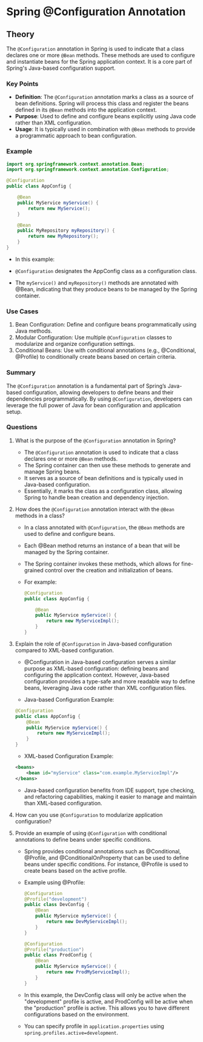 # Spring @Configuration Annotation

## Theory

The `@Configuration` annotation in Spring is used to indicate that a class declares one or more `@Bean` methods. These methods are used to configure and instantiate beans for the Spring application context. It is a core part of Spring's Java-based configuration support.

### Key Points

- **Definition**: The `@Configuration` annotation marks a class as a source of bean definitions. Spring will process this class and register the beans defined in its `@Bean` methods into the application context.
- **Purpose**: Used to define and configure beans explicitly using Java code rather than XML configuration.
- **Usage**: It is typically used in combination with `@Bean` methods to provide a programmatic approach to bean configuration.

### Example

```java
import org.springframework.context.annotation.Bean;
import org.springframework.context.annotation.Configuration;

@Configuration
public class AppConfig {

    @Bean
    public MyService myService() {
        return new MyService();
    }

    @Bean
    public MyRepository myRepository() {
        return new MyRepository();
    }
}
```

- In this example:

- `@Configuration` designates the AppConfig class as a configuration class.
- The `myService()` and `myRepository()` methods are annotated with @Bean, indicating that they produce beans to be managed by the Spring container.

### Use Cases

1. Bean Configuration: Define and configure beans programmatically using Java methods.
2. Modular Configuration: Use multiple `@Configuration` classes to modularize and organize configuration settings.
3. Conditional Beans: Use with conditional annotations (e.g., @Conditional, @Profile) to conditionally create beans based on certain criteria.

### Summary

The `@Configuration` annotation is a fundamental part of Spring’s Java-based configuration, allowing developers to define beans and their dependencies programmatically. By using `@Configuration`, developers can leverage the full power of Java for bean configuration and application setup.

### Questions

1. What is the purpose of the `@Configuration` annotation in Spring?

   - The `@Configuration` annotation is used to indicate that a class declares one or more `@Bean` methods.
   - The Spring container can then use these methods to generate and manage Spring beans.
   - It serves as a source of bean definitions and is typically used in Java-based configuration.
   - Essentially, it marks the class as a configuration class, allowing Spring to handle bean creation and dependency injection.

2. How does the `@Configuration` annotation interact with the `@Bean` methods in a class?

   - In a class annotated with `@Configuration`, the `@Bean` methods are used to define and configure beans.
   - Each @Bean method returns an instance of a bean that will be managed by the Spring container.
   - The Spring container invokes these methods, which allows for fine-grained control over the creation and initialization of beans.

   - For example:

     ```java
     @Configuration
     public class AppConfig {

         @Bean
         public MyService myService() {
             return new MyServiceImpl();
         }
     }
     ```

3. Explain the role of `@Configuration` in Java-based configuration compared to XML-based configuration.

   - @Configuration in Java-based configuration serves a similar purpose as XML-based configuration: defining beans and configuring the application context. However, Java-based configuration provides a type-safe and more readable way to define beans, leveraging Java code rather than XML configuration files.

   - Java-based Configuration Example:

   ```java
   @Configuration
   public class AppConfig {
       @Bean
       public MyService myService() {
           return new MyServiceImpl();
       }
   }
   ```

   - XML-based Configuration Example:

   ```xml
   <beans>
       <bean id="myService" class="com.example.MyServiceImpl"/>
   </beans>
   ```

   - Java-based configuration benefits from IDE support, type checking, and refactoring capabilities, making it easier to manage and maintain than XML-based configuration.

4. How can you use `@Configuration` to modularize application configuration?

5. Provide an example of using `@Configuration` with conditional annotations to define beans under specific conditions.

   - Spring provides conditional annotations such as @Conditional, @Profile, and @ConditionalOnProperty that can be used to define beans under specific conditions. For instance, @Profile is used to create beans based on the active profile.

   - Example using @Profile:

     ```java
     @Configuration
     @Profile("development")
     public class DevConfig {
         @Bean
         public MyService myService() {
             return new DevMyServiceImpl();
         }
     }

     @Configuration
     @Profile("production")
     public class ProdConfig {
         @Bean
         public MyService myService() {
             return new ProdMyServiceImpl();
         }
     }
     ```

   - In this example, the DevConfig class will only be active when the "development" profile is active, and ProdConfig will be active when the "production" profile is active. This allows you to have different configurations based on the environment.

   - You can specify profile in `application.properties` using `spring.profiles.active=development`.
